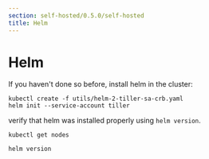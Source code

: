 ```yaml
---
section: self-hosted/0.5.0/self-hosted
title: Helm
---
```


# Helm

If you haven't done so before, install helm in the cluster:

```
kubectl create -f utils/helm-2-tiller-sa-crb.yaml
helm init --service-account tiller
```

verify that helm was installed properly using `helm version`.

```
kubectl get nodes
```

```
helm version
```
